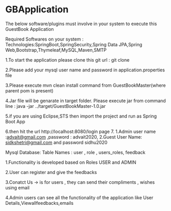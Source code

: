 # GBApplication

The below software/plugins must involve in your system to execute this GuestBook Application

Required Softwares on your system : Technologies:SpringBoot,SpringSecurity,Spring Data JPA,Spring Web,Bootstrap,Thymeleaf,MySQL,Maven,SMTP

1.To start the application please clone this git url : git clone 

2.Please add your mysql user name and password in application.properties file

3.Please execute mvn clean install command from GuestBookMaster(where parent pom is present)

4.Jar file will be genarate in target folder. Please execute jar from command line : java -jar ../target/GuestBookMaster-1.0.jar

5.if you are using Eclipse,STS then import the project and run as Spring Boot App

6.then hit the url http://localhost:8080/login page 7. 1.Admin user name :advait@gmail.com ,password : advait2020, 2.Guest User Name: sidkshetri@gmail.com and password sidhu2020

Mysql Database: Table Names : user , role , users_roles, feedback

1.Functionality is developed based on Roles USER and ADMIN

2.User can register and give the feedbacks

3.Conatct Us -> is for users , they can send their compliments , wishes using email

4.Admin users can see all the functionality of the application like User Details,Viewallfeedbacks,emails
